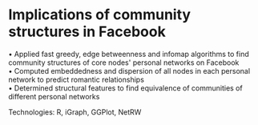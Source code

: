 # Implications of community structures in Facebook

• Applied fast greedy, edge betweenness and infomap algorithms to find community structures of core nodes' personal networks on Facebook  
• Computed embeddedness and dispersion of all nodes in each personal network to predict romantic relationships  
• Determined structural features to find equivalence of communities of different personal networks  

Technologies: R, iGraph, GGPlot, NetRW

